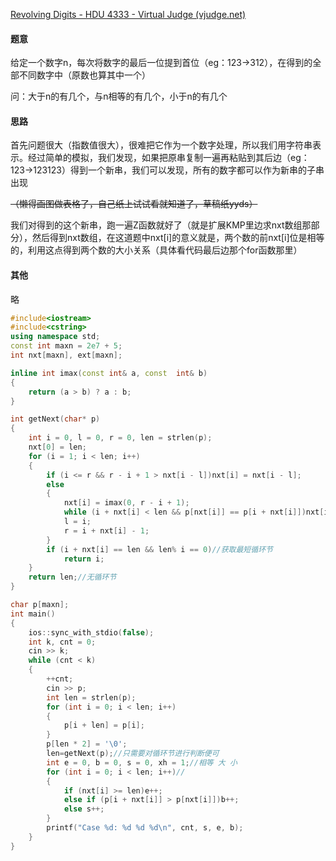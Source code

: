 [Revolving Digits - HDU 4333 - Virtual Judge (vjudge.net)](https://vjudge.net/problem/HDU-4333)

#### 题意

给定一个数字n，每次将数字的最后一位提到首位（eg：123→312），在得到的全部不同数字中（原数也算其中一个）



问：大于n的有几个，与n相等的有几个，小于n的有几个



#### 思路

首先问题很大（指数值很大），很难把它作为一个数字处理，所以我们用字符串表示。经过简单的模拟，我们发现，如果把原串复制一遍再粘贴到其后边（eg：123→123123）得到一个新串，我们可以发现，所有的数字都可以作为新串的子串出现

<del>（懒得画图做表格了，自己纸上试试看就知道了，草稿纸yyds）<del>

我们对得到的这个新串，跑一遍Z函数就好了（就是扩展KMP里边求nxt数组那部分），然后得到nxt数组，在这道题中nxt[i]的意义就是，两个数的前nxt[i]位是相等的，利用这点得到两个数的大小关系（具体看代码最后边那个for函数那里）

#### 其他

略

```c++
#include<iostream>
#include<cstring>
using namespace std;
const int maxn = 2e7 + 5;
int nxt[maxn], ext[maxn];

inline int imax(const int& a, const  int& b)
{
	return (a > b) ? a : b;
}

int getNext(char* p)
{
	int i = 0, l = 0, r = 0, len = strlen(p);
	nxt[0] = len;
	for (i = 1; i < len; i++)
	{
		if (i <= r && r - i + 1 > nxt[i - l])nxt[i] = nxt[i - l];
		else
		{
			nxt[i] = imax(0, r - i + 1);
			while (i + nxt[i] < len && p[nxt[i]] == p[i + nxt[i]])nxt[i]++;
			l = i;
			r = i + nxt[i] - 1;
		}
		if (i + nxt[i] == len && len% i == 0)//获取最短循环节
			return i;
	}
	return len;//无循环节
}

char p[maxn];
int main()
{
	ios::sync_with_stdio(false);
	int k, cnt = 0;
	cin >> k;
	while (cnt < k)
	{
		++cnt;
		cin >> p;
		int len = strlen(p);
		for (int i = 0; i < len; i++)
		{
			p[i + len] = p[i];
		}
		p[len * 2] = '\0';
		len=getNext(p);//只需要对循环节进行判断便可
		int e = 0, b = 0, s = 0, xh = 1;//相等 大 小
		for (int i = 0; i < len; i++)//
		{
			if (nxt[i] >= len)e++;
			else if (p[i + nxt[i]] > p[nxt[i]])b++;
			else s++;
		}
		printf("Case %d: %d %d %d\n", cnt, s, e, b);
	}
}
```

